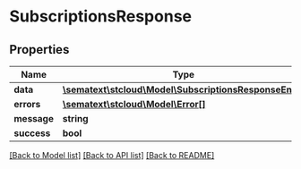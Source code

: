 # SubscriptionsResponse

## Properties
Name | Type | Description | Notes
------------ | ------------- | ------------- | -------------
**data** | [**\sematext\stcloud\Model\SubscriptionsResponseEntry**](SubscriptionsResponseEntry.md) |  | [optional] 
**errors** | [**\sematext\stcloud\Model\Error[]**](Error.md) |  | [optional] 
**message** | **string** |  | [optional] 
**success** | **bool** |  | [optional] 

[[Back to Model list]](../../README.md#documentation-for-models) [[Back to API list]](../../README.md#documentation-for-api-endpoints) [[Back to README]](../../README.md)

